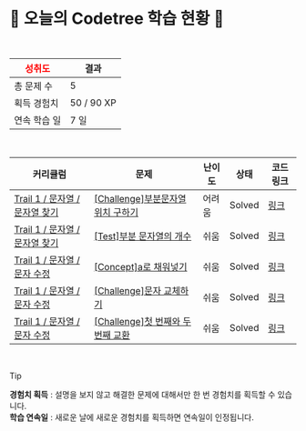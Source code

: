 # 🌲 오늘의 Codetree 학습 현황 🌲

<br />

| <span style="color:red;display:block;text-align:center;"> **성취도**</span> | 결과 |
|---|---|
| 총 문제 수 | 5 |
| 획득 경험치 | 50 / 90 XP |
| 연속 학습 일 | 7 일 |

<br />

|커리큘럼|문제|난이도|상태|코드 링크|
|---|---|---|---|---|
|[Trail 1 / 문자열 / 문자열 찾기](https://https://en.codetree.ai/trail-info/novice-low/)|[[Challenge]부분문자열 위치 구하기](https://https://en.codetree.ai/trails/complete/curated-cards/challenge-find-location-of-substring/)|어려움|Solved|[링크](https://github.com/kobumseouk/codetree-algorithm/blob/main/250107/%EB%B6%80%EB%B6%84%EB%AC%B8%EC%9E%90%EC%97%B4%20%EC%9C%84%EC%B9%98%20%EA%B5%AC%ED%95%98%EA%B8%B0/find-location-of-substring.java)|
|[Trail 1 / 문자열 / 문자열 찾기](https://https://en.codetree.ai/trail-info/novice-low/)|[[Test]부분 문자열의 개수](https://https://en.codetree.ai/trails/complete/curated-cards/test-number-of-substrings/)|쉬움|Solved|[링크](https://github.com/kobumseouk/codetree-algorithm/blob/main/250107/%EB%B6%80%EB%B6%84%20%EB%AC%B8%EC%9E%90%EC%97%B4%EC%9D%98%20%EA%B0%9C%EC%88%98/number-of-substrings.java)|
|[Trail 1 / 문자열 / 문자 수정](https://https://en.codetree.ai/trail-info/novice-low/)|[[Concept]a로 채워넣기](https://https://en.codetree.ai/trails/complete/curated-cards/intro-filling-with-a/)|쉬움|Solved|[링크](https://github.com/kobumseouk/codetree-algorithm/blob/main/250107/a%EB%A1%9C%20%EC%B1%84%EC%9B%8C%EB%84%A3%EA%B8%B0/filling-with-a.java)|
|[Trail 1 / 문자열 / 문자 수정](https://https://en.codetree.ai/trail-info/novice-low/)|[[Challenge]문자 교체하기](https://https://en.codetree.ai/trails/complete/curated-cards/challenge-changing-char/)|쉬움|Solved|[링크](https://github.com/kobumseouk/codetree-algorithm/blob/main/250107/%EB%AC%B8%EC%9E%90%20%EA%B5%90%EC%B2%B4%ED%95%98%EA%B8%B0/changing-char.java)|
|[Trail 1 / 문자열 / 문자 수정](https://https://en.codetree.ai/trail-info/novice-low/)|[[Challenge]첫 번째와 두 번째 교환](https://https://en.codetree.ai/trails/complete/curated-cards/challenge-exchange-1st-and-2nd/)|쉬움|Solved|[링크](https://github.com/kobumseouk/codetree-algorithm/blob/main/250107/%EC%B2%AB%20%EB%B2%88%EC%A7%B8%EC%99%80%20%EB%91%90%20%EB%B2%88%EC%A7%B8%20%EA%B5%90%ED%99%98/exchange-1st-and-2nd.java)|


<br />

> [!TIP]
> **경험치 획득** : 설명을 보지 않고 해결한 문제에 대해서만 한 번 경험치를 획득할 수 있습니다.  
> **학습 연속일** : 새로운 날에 새로운 경험치를 획득하면 연속일이 인정됩니다.


